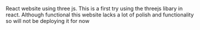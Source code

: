React website using three js.
This is a first try using the threejs libary in react.
Although functional this website lacks a lot of polish and functionality so will not be deploying it for now
